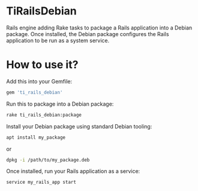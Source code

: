 # TiRailsDebian

Rails engine adding Rake tasks to package a Rails application into a Debian package.
Once installed, the Debian package configures the Rails application to be run as a system service.

# How to use it?

Add this into your Gemfile:

```ruby
gem 'ti_rails_debian'
```

Run this to package into a Debian package:

```bash
rake ti_rails_debian:package
```

Install your Debian package using standard Debian tooling:

```bash
apt install my_package
```
or
```bash
dpkg -i /path/to/my_package.deb
```

Once installed, run your Rails application as a service:

```bash
service my_rails_app start
```
